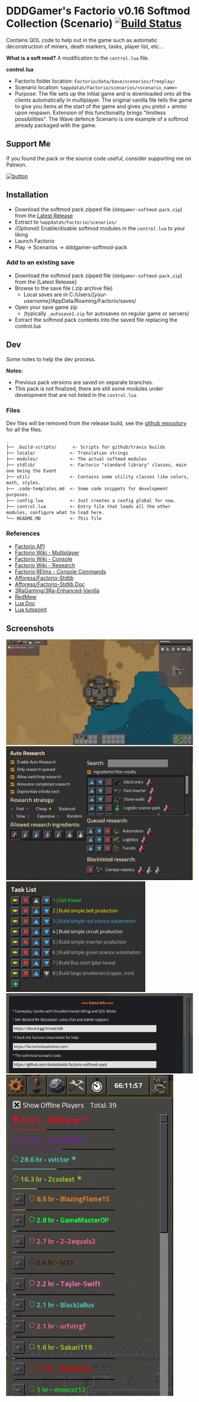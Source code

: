 # DDDGamer's Factorio v0.16 Softmod Collection (Scenario) [![Build Status](https://travis-ci.org/deniszholob/factorio-softmod-pack.svg?branch=master)](https://travis-ci.org/deniszholob/factorio-softmod-pack)

Contains QOL code to help out in the game such as automatic deconstruction of miners, death markers, tasks, player list, etc...

**What is a soft mod?**
A modification to the `control.lua` file.

**control.lua**
* Factorio folder location: `Factorio/data/base/scenarios/freeplay/`
* Scenario location: `%appdata%/Factorio/scenarios/<scenario_name>`
* Purpose: The file sets up the initial game and is downloaded onto all the clients automatically in multiplayer. The original vanilla file tells the game to give you items at the start of the game and gives you pistol + ammo upon respawn. Extension of this functionality brings "limitless possibilities". The Wave defence Scenario is one example of a softmod already packaged with the game.

## Support Me
If you found the pack or the source code useful, consider supporting me on Patreon.

[![button](https://c5.patreon.com/external/logo/downloads_wordmark_white_on_coral.png)](https://www.patreon.com/deniszholob)

## Installation
* Download the softmod pack zipped file (`dddgamer-softmod-pack.zip`) from the
[Latest Release](https://github.com/deniszholob/factorio-softmod-pack/releases/latest)
* Extract to `%appdata%/Factorio/scenarios/`
* *(Optional)* Enable/disable softmod modules in the `control.lua` to your liking
* Launch Factorio
* Play -> Scenarios -> dddgamer-softmod-pack

### Add to an existing save
* Download the softmod pack zipped file (`dddgamer-softmod-pack.zip`) from the
[Latest Release]
* Browse to the save file (.zip archive file)
  * Local saves are in C:/Users/*[your-username]*/AppData/Roaming/Factorio/saves/
* Open your save game zip
  * (typically `_autosave1.zip` for autosaves on regular game or servers)
* Extract the softmod pack contents into the saved file replacing the control.lua


## Dev
Some notes to help the dev process.

**Notes:**
* Previous pack versions are saved on separate branches.
* This pack is not finalized, there are still some modules under development that are not listed in the `control.lua`


### Files
Dev files will be removed from the release build, see the [github repository](https://github.com/deniszholob/factorio-softmod-pack) for all the files.

```
.
├── .build-scripts/      <- Scripts for github/travis builds
├── locale/             <- Translation strings
├── modules/            <- The actual softmod modules
├── stdlib/             <- Factorio "standard library" classes, main one being the Event
├── util/               <- Contains some utility classes like colors, math, styles.
├── .code-templates.md  <- Some code snippets for development purposes.
├── config.lua          <- Just creates a config global for now.
├── control.lua         <- Entry file that loads all the other modules, configure what to load here.
└── README.MD           <- This file

```

### References
* [Factorio API](http://lua-api.factorio.com/latest/)
* [Factorio Wiki - Multiplayer](https://wiki.factorio.com/Multiplayer)
* [Factorio Wiki - Console](https://wiki.factorio.com/Console)
* [Factorio Wiki - Research](https://wiki.factorio.com/Research)
* [Factorio RElms - Console Commands](https://factorio-realms.com/tutorials/useful_factorio_console_commands)
* [Afforess/Factorio-Stdlib](https://github.com/Afforess/Factorio-Stdlib)
* [Afforess/Factorio-Stdlib Doc](http://afforess.github.io/Factorio-Stdlib/index.html)
* [3RaGaming/3Ra-Enhanced-Vanilla](https://github.com/3RaGaming/3Ra-Enhanced-Vanilla)
* [RedMew](https://github.com/Refactorio/RedMew)
* [Lua Doc](https://www.lua.org/manual/5.3/)
* [Lua tutspoint](https://www.tutorialspoint.com/lua/index.htm)

## Screenshots
![Game Start with softmod pack](.screenshots/dddgamer-softmod.jpg)
![Auto Research](.screenshots/dddgamer-softmod_auto-research.png)
![Task List](.screenshots/dddgamer-softmod_task-list.png)
![Game Info](.screenshots/dddgamer-softmod_game-info.jpg)
![Player List](.screenshots/dddgamer-softmod_player-list.jpg)
